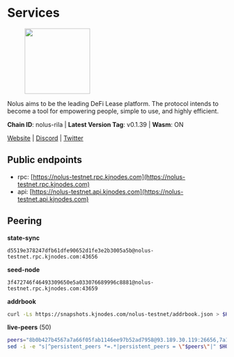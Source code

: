 # Services

<figure><img src="https://raw.githubusercontent.com/kj89/testnet_manuals/main/pingpub/logos/nolus.png" width="150" alt=""><figcaption></figcaption></figure>

Nolus aims to be the leading DeFi Lease platform. The protocol  intends to become a tool for empowering people, simple to use, and highly efficient.

**Chain ID**: nolus-rila | **Latest Version Tag**: v0.1.39 | **Wasm**: ON

[Website](https://www.nolus.io) | [Discord](https://discord.gg/nolus-protocol) | [Twitter](https://twitter.com/NolusProtocol)


## Public endpoints

* rpc: [https://nolus-testnet.rpc.kjnodes.com](https://nolus-testnet.rpc.kjnodes.com)
* api: [https://nolus-testnet.api.kjnodes.com](https://nolus-testnet.api.kjnodes.com)

## Peering

**state-sync**

```text
d5519e378247dfb61dfe90652d1fe3e2b3005a5b@nolus-testnet.rpc.kjnodes.com:43656
```

**seed-node**

```text
3f472746f46493309650e5a033076689996c8881@nolus-testnet.rpc.kjnodes.com:43659
```

**addrbook**
```bash
curl -Ls https://snapshots.kjnodes.com/nolus-testnet/addrbook.json > $HOME/.nolus/config/addrbook.json
```

**live-peers** (50)
```bash
peers="8b0b427b4567a7a66f05fab1146ee97b52ad7958@93.189.30.119:26656,7a1fc4d1cc0ffec7db6a2a15496136e62561b162@161.97.146.108:26656,d5519e378247dfb61dfe90652d1fe3e2b3005a5b@65.109.68.190:43656,e0aac09f3de68abf583b0e3994228ee8bd19d1eb@168.119.124.130:45659,1bcd840dc4f8e73da6f13f6281ee3e7823a89721@65.108.227.112:46656,89aaf76a23b16bd57a1982e7b304fd998a49942a@65.109.85.226:9000,9c2e998a64480dd06d36806a9cc85fa2692cd8f0@46.0.203.78:23636,fa75cd5dd243ef9dd40516921994a90ef522c776@85.190.254.14:43656,67be97f5ef69a4f149fbef7970ba888e5b2c2cff@65.108.231.124:16656,367fb20ca2380ebbb73eb19b772564383b0f37ee@65.21.123.172:26656,5c2a752c9b1952dbed075c56c600c3a79b58c395@195.3.220.135:27016,85c5ef9ff695574abdf1ab38fb1196bc6482aec5@89.252.21.37:26656,8731eb8c74dbba427d930487e7bba1921907af5f@194.163.187.175:26656,46e87e63ebfb628613a7c33ff69946ebd45fa510@176.99.142.180:36656,d054d55329c4230351fb258842517f61e2317f4e@164.90.159.203:26656,12b146cd82c7142e9d8aeb4f246499927ecb1c0f@217.13.223.167:36656,f09a8ba06a00d1edc517995040313732f94c2b56@95.214.55.155:18656,58d7fc67e12548f3f1ddda3bbe6000ae3d9d638c@85.10.198.169:13656,131716ebff622adb8e85460b353ae9579a12f923@45.85.147.157:26656,b6deb12c37a5f582ceea586c94c1aa6e2203b898@134.209.197.124:26656,60c57c5b7215c84260249768cf66ae550142af9f@141.98.169.25:26656,18ead126cc62f5aee200a8322b5c97fca6d05880@173.212.194.45:26656,b6c8dc38a5dba19a3f10d23b3572065db9265fa3@65.109.85.225:9000,6cb8e63bf00d37399454ab24b6cf316062b90117@199.175.98.110:36656,0bc65a562eff399463fcf18f54716e32054e4cf4@188.166.88.185:26656,d31acf73c9b1ecf3e7ed78ab2819c3ab40850db0@135.181.116.109:29886,9e49e171d7e7791704ff514e3456ef38a6913ff3@207.180.223.195:36656,e8473dede42e7f0d4668a24d909a5708c5a04a3e@65.108.78.116:11656,6ec21e560d30056e83689279c3d9fb33490b9224@94.250.201.248:26656,30e5fbf8fa448a73f780f881a0e81d3f6abb4b8f@138.68.66.69:26656,574a94ae197e11183b292e05161baa2558f79ea1@194.163.176.105:32656,32eee11129cb104e07436eeeb1acaeed6f686353@38.242.141.219:26656,f77c45399c1dea69fcc48ff15995e8387169249a@80.85.242.54:26656,1bf4f60cdf17be26b4b22266e589097e7a6c3a6b@38.242.198.110:37656,6ac38e7b9401cbceda938f57367d2d6967bfc755@165.227.93.194:26656,9263906dc97db5228523b0ae63deaf5b410a3e1e@194.233.67.49:26656,5c236704215735ea722a3ca742a5161c2e871ec6@65.109.85.209:29656,5304f56b5485cf8e055602e431216459dc846a89@207.180.215.98:27656,feeb15dfa30b7d9cb867409629364e99d2a97b0e@45.83.122.187:26656,0a507a8e774c22e32c91641ce732f29d79dd45a3@146.190.98.207:26656,9e115998aa7265e433532366cfd05ad9af523458@38.242.201.87:26656,7f8b4221fca509b6a5b58ed0736f3cd7bd57e8c4@149.102.140.248:60656,14f604e40b6725e2099c660c2f20f2327c7591d8@182.253.216.170:13656,81ff6924175ccca5d1f09cb5d999f0e64852ccea@188.163.121.216:26656,ab938d7b2af2ecad6af86df956fd61634ce439ff@65.108.234.11:16656,8c5de077ed97fea13f822e0afa9d5720b1ff7e1d@178.63.8.245:26656,fcb82df30d2056c3af024fb389e173d683fe8229@65.108.105.48:19756,a02333e3f2c7f891c24e3609c98fbf055e818bb0@217.76.50.222:37656,83c9df12c0a2aabc0282c270ad0357aa361d4dbf@137.184.88.248:26656,43b2582d9f63b46df12879729e8d3d1daa899ef4@144.126.154.230:26656"
sed -i -e "s|^persistent_peers *=.*|persistent_peers = \"$peers\"|" $HOME/.nolus/config/config.toml
```
